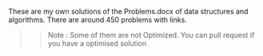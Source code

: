 
These are my own solutions of the Problems.docx of data structures and algorithms.
There are around 450 problems with links.
>>Note : Some of them are not Optimized.
You can pull request if you have a optimised solution
